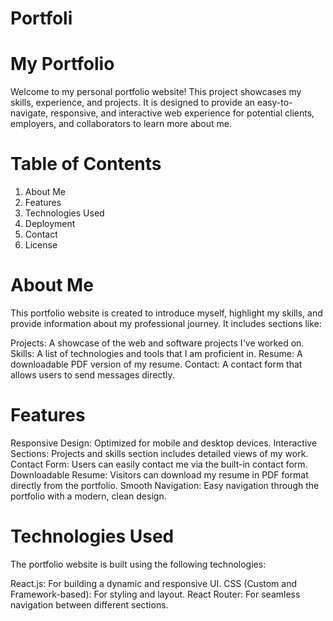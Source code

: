 # Portfoli

# My Portfolio
Welcome to my personal portfolio website! This project showcases my skills, experience, and projects. It is designed to provide an easy-to-navigate, responsive, and interactive web experience for potential clients, employers, and collaborators to learn more about me.


# Table of Contents
1. About Me
2. Features
3. Technologies Used
4. Deployment
5. Contact
6. License

# About Me
This portfolio website is created to introduce myself, highlight my skills, and provide information about my professional journey. It includes sections like:

Projects: A showcase of the web and software projects I've worked on.
Skills: A list of technologies and tools that I am proficient in.
Resume: A downloadable PDF version of my resume.
Contact: A contact form that allows users to send messages directly.

# Features
Responsive Design: Optimized for mobile and desktop devices.
Interactive Sections: Projects and skills section includes detailed views of my work.
Contact Form: Users can easily contact me via the built-in contact form.
Downloadable Resume: Visitors can download my resume in PDF format directly from the portfolio.
Smooth Navigation: Easy navigation through the portfolio with a modern, clean design.

# Technologies Used
The portfolio website is built using the following technologies:

React.js: For building a dynamic and responsive UI.
CSS (Custom and Framework-based): For styling and layout.
React Router: For seamless navigation between different sections.
